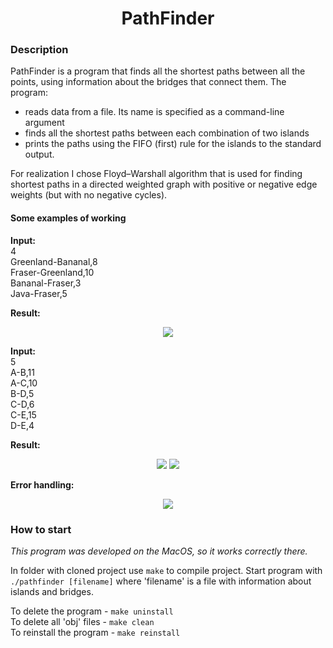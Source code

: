 <h1 align='center'> PathFinder </h1>

### Description
PathFinder is a program that finds all the shortest paths between all the points, using information about the bridges that connect them. The program:
- reads data from a file. Its name is specified as a command-line argument
- finds all the shortest paths between each combination of two islands
- prints the paths using the FIFO (first) rule for the islands to the standard output. 


For realization I chose Floyd–Warshall algorithm that is used for finding shortest paths in a directed weighted graph with positive or negative edge weights (but with no negative cycles).

#### Some examples of working
**Input:**  
4  
Greenland-Bananal,8  
Fraser-Greenland,10  
Bananal-Fraser,3  
Java-Fraser,5  

**Result:**   
<p align="center">
  <img src="https://user-images.githubusercontent.com/108219165/176184034-497d4623-2b57-4bac-8bd4-7b7724df6f0d.png" />
</p>

**Input:**  
5  
A-B,11  
A-C,10  
B-D,5  
C-D,6  
C-E,15  
D-E,4  

**Result:**   
<p align="center">
  <img src="https://user-images.githubusercontent.com/108219165/176185220-60141e9f-ffe6-47c8-810f-99a5be1cad8e.png" />
  <img src="https://user-images.githubusercontent.com/108219165/176185230-3d667553-7d08-4529-beb9-102ad598eac1.png" />
</p>

**Error handling:**  
<p align="center">
  <img src="https://user-images.githubusercontent.com/108219165/176190202-68acd91f-a611-4801-a0eb-d0be564ec689.png"/>
</p>

### How to start
*This program was developed on the MacOS, so it works correctly there.*  

In folder with cloned project use `make` to compile project. Start program with `./pathfinder [filename]` where 'filename' is a file with information about islands and bridges.  

To delete the program - `make uninstall`   
To delete all 'obj' files - `make clean`   
To reinstall the program - `make reinstall`

